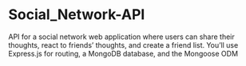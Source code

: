 # Social_Network-API
 API for a social network web application where users can share their thoughts, react to friends’ thoughts, and create a friend list. You’ll use Express.js for routing, a MongoDB database, and the Mongoose ODM
